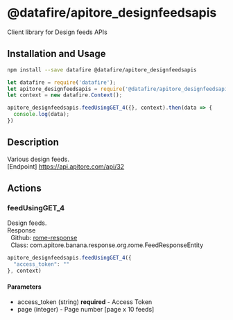 # @datafire/apitore_designfeedsapis

Client library for Design feeds APIs

## Installation and Usage
```bash
npm install --save datafire @datafire/apitore_designfeedsapis
```

```js
let datafire = require('datafire');
let apitore_designfeedsapis = require('@datafire/apitore_designfeedsapis').actions;
let context = new datafire.Context();

apitore_designfeedsapis.feedUsingGET_4({}, context).then(data => {
  console.log(data);
})
```

## Description
Various design feeds.<BR />[Endpoint] https://api.apitore.com/api/32

## Actions
### feedUsingGET_4
Design feeds.<BR />Response<BR />&nbsp; Github: <a href="https://github.com/keigohtr/apitore-response-parent/tree/master/rome-response">rome-response</a><BR />&nbsp; Class: com.apitore.banana.response.org.rome.FeedResponseEntity<BR />


```js
apitore_designfeedsapis.feedUsingGET_4({
  "access_token": ""
}, context)
```

#### Parameters
* access_token (string) **required** - Access Token
* page (integer) - Page number [page x 10 feeds]

